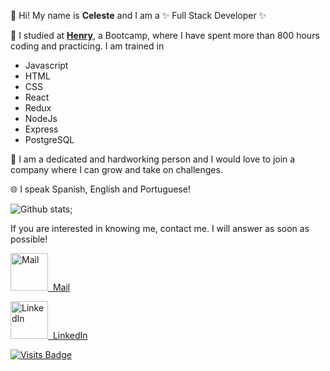 <!---
celestedubini/celestedubini is a ✨ special ✨ repository because its `README.md` (this file) appears on your GitHub profile.
You can click the Preview link to take a look at your changes.
--->


👋 Hi! My name is **Celeste** and I am a ✨ Full Stack Developer	✨  

🚀 I studied at **[Henry](https://www.soyhenry.com/)**, a Bootcamp, where I have spent more than 800 hours coding and practicing.
I am trained in 
* Javascript
* HTML
* CSS
* React
* Redux
* NodeJs
* Express
* PostgreSQL  
  
🤩 I am a dedicated and hardworking person and I would love to join a company where I can grow and take on challenges.  

🌐 I speak Spanish, English and Portuguese!

![Github stats](https://github-readme-stats.vercel.app/api?username=celestedubini&theme=omni&show_icons=true);

If you are interested in knowing me, contact me. I will answer as soon as possible!  
<p><a href="mailto:celestedubini@hotmail.com"><img width="60px" height="60px" src="https://cdn.icon-icons.com/icons2/17/PNG/256/gmail_mail_2217.png" alt="Mail">&nbsp;&nbsp;Mail</p>
<p><a href="https://www.linkedin.com/in/maria-celeste-dubini/"><img width="60px" height="60px" src="https://cdn.icon-icons.com/icons2/2037/PNG/512/in_linked_linkedin_media_social_icon_124259.png" alt="LinkedIn">&nbsp;&nbsp;LinkedIn</p>  


![Visits Badge](https://badges.pufler.dev/visits/celestedubini/celestedubini)


